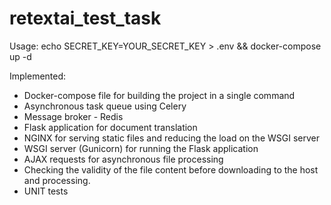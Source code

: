 # retextai_test_task

Usage: 
echo SECRET_KEY=YOUR_SECRET_KEY > .env && docker-compose up -d

Implemented:
- Docker-compose file for building the project in a single command
- Asynchronous task queue using Celery
- Message broker - Redis
- Flask application for document translation
- NGINX for serving static files and reducing the load on the WSGI server
- WSGI server (Gunicorn) for running the Flask application
- AJAX requests for asynchronous file processing
- Checking the validity of the file content before downloading to the host and processing.
- UNIT tests

